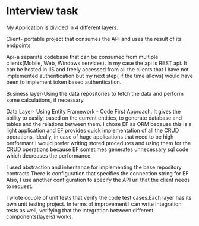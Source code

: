 #  Interview task

My Application is divided in 4 different layers.

Client- portable project that consumes the API and uses the result of its endpoints

Api-a separate codebase that can be consumed from multiple clients(Mobile, Web, Windows services). In my case the api is REST api. It can be hosted in IIS and freely accessed from all the clients that  I have not implemented authentication but my next step( if the time allows) would have been to implement token based authentication.

Business layer-Using the data repositories to fetch the data and perform some calculations, if necessary.

Data Layer- Using Entity Framework - Code First Approach. It gives the ability to easily, based on the current entities, to generate database and tables and the relations between them. I chose EF as ORM  because this is a light application and EF provides quick implementation of all the CRUD operations. Ideally, in case of huge applications that need to be high performant I would prefer writing stored procedures and using them for the CRUD operations because EF sometimes generates unnecessary sql code which decreases the performance.

I used abstraction and inheritance for implementing the base repository contracts
There is configuration that specifies the connection string for EF. Also, I use another configuration to specify the API url that the client needs to request.

I wrote couple of unit tests that verify the code test cases.Each layer has its own unit testing project. In terms of improvement I can write integration tests as well, verifying that the integration between different components(layers) works.
